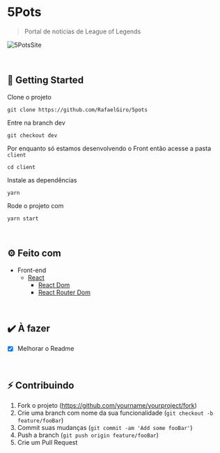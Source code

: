 # 5Pots
> Portal de notícias de League of Legends

![5PotsSite](https://imgur.com/n7KVuuj.png)

<br>

## 🚀 Getting Started

Clone o projeto

```
git clone https://github.com/RafaelGiro/5pots
```
Entre na branch dev

```
git checkout dev
```

Por enquanto só estamos desenvolvendo o Front então acesse a pasta `client`

```
cd client
```

Instale as dependências

```
yarn
```

Rode o projeto com

```
yarn start
```

<br>

## ⚙️ Feito com

* Front-end
  * [React](https://pt-br.reactjs.org/)
    * [React Dom](https://pt-br.reactjs.org/docs/react-dom.html)
    * [React Router Dom](https://reacttraining.com/react-router/web/guides/quick-start)
    
<br>    

## ✔️ À fazer

- [x] Melhorar o Readme

<br>

## ⚡️ Contribuindo

1. Fork o projeto (<https://github.com/yourname/yourproject/fork>)
2. Crie uma branch com nome da sua funcionalidade (`git checkout -b feature/fooBar`)
3. Commit suas mudanças (`git commit -am 'Add some fooBar'`)
4. Push a branch (`git push origin feature/fooBar`)
5. Crie um Pull Request
